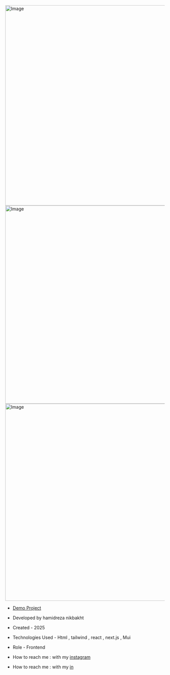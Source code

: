 <img width="1348" height="632" alt="Image" src="https://github.com/user-attachments/assets/64103cbe-a37b-404b-ba3c-a99320212737" />
<img width="1351" height="625" alt="Image" src="https://github.com/user-attachments/assets/a6de3c00-9892-4153-b584-2065d971da9f" />
<img width="1347" height="622" alt="Image" src="https://github.com/user-attachments/assets/daf99b9b-36ca-41f6-9487-4223275c913c" />

- [Demo Project](https://avada-parallax.vercel.app/)

- Developed by hamidreza nikbakht

- Created - 2025

- Technologies Used - Html , tailwind , react , next.js , Mui

- Role - Frontend

- How to reach me : with my [instagram](https://www.instagram.com/hamidrezanikbakht?igsh=dTRxeTdudDRpbmc0)
- How to reach me : with my [in](https://www.linkedin.com/in/hamidreza-nikbakht-787164334)
